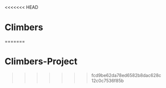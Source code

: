<<<<<<< HEAD
# Climbers
=======
# Climbers-Project
>>>>>>> fcd9be62da78ed6582b8dac628c12c0c7536f85b
